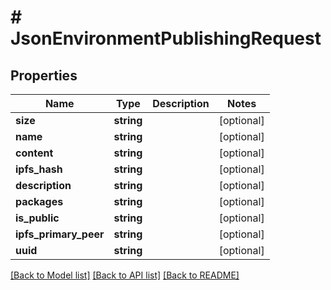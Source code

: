 # # JsonEnvironmentPublishingRequest

## Properties

Name | Type | Description | Notes
------------ | ------------- | ------------- | -------------
**size** | **string** |  | [optional]
**name** | **string** |  | [optional]
**content** | **string** |  | [optional]
**ipfs_hash** | **string** |  | [optional]
**description** | **string** |  | [optional]
**packages** | **string** |  | [optional]
**is_public** | **string** |  | [optional]
**ipfs_primary_peer** | **string** |  | [optional]
**uuid** | **string** |  | [optional]

[[Back to Model list]](../../README.md#models) [[Back to API list]](../../README.md#endpoints) [[Back to README]](../../README.md)
